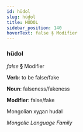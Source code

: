 ```yaml
---
id: hüdol
slug: hüdol
title: HÜDOL
sidebar_position: 140
hoverText: false § Modifier
---
```


### hüdol

*false* **§** Modifier

**Verb**: to be false/fake

**Noun**: falseness/fakeness

**Modifier**: false/fake

Mongolian худал hudal 

*Mongolic Language Family*
